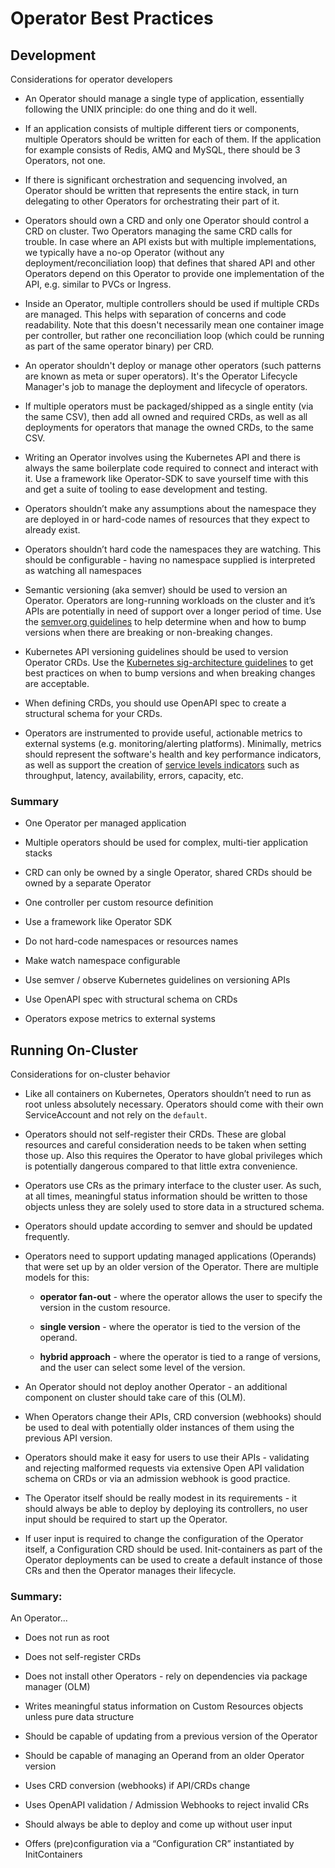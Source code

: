 # Operator Best Practices

## Development
Considerations for operator developers

* An Operator should manage a single type of application, essentially following the UNIX principle: do one thing and do it well.

* If an application consists of multiple different tiers or components, multiple Operators should be written for each of them. If the application for example consists of Redis, AMQ and MySQL, there should be 3 Operators, not one.

* If there is significant orchestration and sequencing involved, an Operator should be written that represents the entire stack, in turn delegating to other Operators for orchestrating their part of it.

* Operators should own a CRD and only one Operator should control a CRD on cluster. Two Operators managing the same CRD calls for trouble. In case where an API exists but with multiple implementations, we typically have a no-op Operator (without any deployment/reconciliation loop) that defines that shared API and other Operators depend on this Operator to provide one implementation of the API, e.g. similar to PVCs or Ingress.

* Inside an Operator, multiple controllers should be used if multiple CRDs are managed. This helps with separation of concerns and code readability. Note that this doesn't necessarily mean one container image per controller, but rather one reconciliation loop (which could be running as part of the same operator binary) per CRD.

* An operator shouldn't deploy or manage other operators (such patterns are known as meta or super operators). It's the Operator Lifecycle Manager's job to manage the deployment and lifecycle of operators.

* If multiple operators must be packaged/shipped as a single entity (via the same CSV), then add all owned and required CRDs, as well as all deployments for operators that manage the owned CRDs, to the same CSV.

* Writing an Operator involves using the Kubernetes API and there is always the same boilerplate code required to connect and interact with it. Use a framework like Operator-SDK to save yourself time with this and get a suite of tooling to ease development and testing.

* Operators shouldn’t make any assumptions about the namespace they are deployed in or hard-code names of resources that they expect to already exist.

* Operators shouldn’t hard code the namespaces they are watching. This should be configurable - having no namespace supplied is interpreted as watching all namespaces

* Semantic versioning (aka semver) should be used to version an Operator. Operators are long-running workloads on the cluster and it’s APIs are potentially in need of support over a longer period of time. Use the [semver.org guidelines](https://semver.org) to help determine when and how to bump versions when there are breaking or non-breaking changes.

* Kubernetes API versioning guidelines should be used to version Operator CRDs. Use the [Kubernetes sig-architecture guidelines](https://github.com/kubernetes/community/blob/master/contributors/devel/sig-architecture/api_changes.md#so-you-want-to-change-the-api) to get best practices on when to bump versions and when breaking changes are acceptable.

* When defining CRDs, you should use OpenAPI spec to create a structural schema for your CRDs.

* Operators are instrumented to provide useful, actionable metrics to external systems (e.g. monitoring/alerting platforms).  Minimally, metrics should represent the software's health and key performance indicators, as well as support the creation of [service levels indicators](https://en.wikipedia.org/wiki/Service_level_indicator) such as throughput, latency, availability, errors, capacity, etc.

### Summary

* One Operator per managed application

* Multiple operators should be used for complex, multi-tier application stacks

* CRD can only be owned by a single Operator, shared CRDs should be owned by a separate Operator

* One controller per custom resource definition

* Use a framework like Operator SDK

* Do not hard-code namespaces or resources names

* Make watch namespace configurable

* Use semver / observe Kubernetes guidelines on versioning APIs

* Use OpenAPI spec with structural schema on CRDs

* Operators expose metrics to external systems


## Running On-Cluster
Considerations for on-cluster behavior

* Like all containers on Kubernetes, Operators shouldn’t need to run as root unless absolutely necessary. Operators should come with their own ServiceAccount and not rely on the `default`.

* Operators should not self-register their CRDs. These are global resources and careful consideration needs to be taken when setting those up. Also this requires the Operator to have global privileges which is potentially dangerous compared to that little extra convenience.

* Operators use CRs as the primary interface to the cluster user. As such, at all times, meaningful status information should be written to those objects unless they are solely used to store data in a structured schema.

* Operators should update according to semver and should be updated frequently.

* Operators need to support updating managed applications (Operands) that were set up by an older version of the Operator. There are multiple models for this:

  * **operator fan-out** - where the operator allows the user to specify the version in the custom resource.

  * **single version** - where the operator is tied to the version of the operand.

  * **hybrid approach** - where the operator is tied to a range of versions, and the user can select some level of the version.

* An Operator should not deploy another Operator - an additional component on cluster should take care of this (OLM).

* When Operators change their APIs, CRD conversion (webhooks) should be used to deal with potentially older instances of them using the previous API version.

* Operators should make it easy for users to use their APIs - validating and rejecting malformed requests via extensive Open API validation schema on CRDs or via an admission webhook is good practice.

* The Operator itself should be really modest in its requirements - it should always be able to deploy by deploying its controllers, no user input should be required to start up the Operator.

* If user input is required to change the configuration of the Operator itself, a Configuration CRD should be used. Init-containers as part of the Operator deployments can be used to create a default instance of those CRs and then the Operator manages their lifecycle.

### Summary:

An Operator...

* Does not run as root

* Does not self-register CRDs

* Does not install other Operators - rely on dependencies via package manager (OLM)

* Writes meaningful status information on Custom Resources objects unless pure data structure

* Should be capable of updating from a previous version of the Operator

* Should be capable of managing an Operand from an older Operator version

* Uses CRD conversion (webhooks) if API/CRDs change

* Uses OpenAPI validation / Admission Webhooks to reject invalid CRs

* Should always be able to deploy and come up without user input

* Offers (pre)configuration via a “Configuration CR” instantiated by InitContainers


